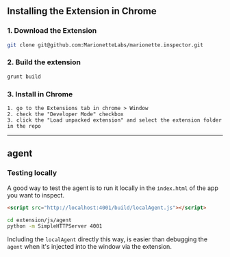 ## Installing the Extension in Chrome

### 1. Download the Extension
```bash
git clone git@github.com:MarionetteLabs/marionette.inspector.git
```

### 2. Build the extension

```bash
grunt build
```


### 3. Install in Chrome
```
1. go to the Extensions tab in chrome > Window
2. check the "Developer Mode" checkbox
3. click the "Load unpacked extension" and select the extension folder in the repo
```


---

## agent

### Testing locally

A good way to test the agent is to run it locally in the `index.html` of the
app you want to inspect.

```html
<script src="http://localhost:4001/build/localAgent.js"></script>
````

```bash
cd extension/js/agent
python -m SimpleHTTPServer 4001
```

Including the `localAgent` directly this way, is easier than
debugging the `agent` when it's injected into the window via the extension.
